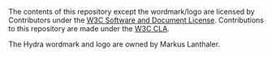 The contents of this repository except the wordmark/logo are licensed by Contributors under the 
[W3C Software and Document
License](http://www.w3.org/Consortium/Legal/2015/copyright-software-and-document). Contributions to
this repository are made under the [W3C CLA](https://www.w3.org/community/about/agreements/cla/).

The Hydra wordmark and logo are owned by Markus Lanthaler.
